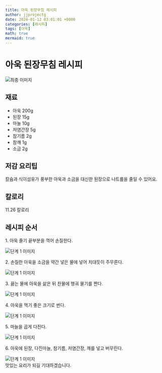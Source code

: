 ```yaml
---
title: 아욱 된장무침 레시피
author: jjprojectg
date: 2024-01-12 03:01:01 +0000
categories: [레시피]
tags: [아욱]
math: true
mermaid: true
---
```

<meta name="og:type" content="website"/>
<meta charset="UTF-8"/>
<div class="header">
  <h1>아욱 된장무침 레시피</h1>
</div>

<div class="container my-4">
  <div class="row">
    <div class="col-12 col-md-6">
      <div class="recipe-image">
        <img src="http://www.foodsafetykorea.go.kr/uploadimg/20190410/20190410114015_1554864015237.jpg" class="step-image" alt="최종 이미지"/>
      </div>
    </div>
    <div class="col-12 col-md-6">
      <div class="ingredients">
        <h2>재료</h2>
        <ul class="card">
          <li> 아욱 200g </li>
          <li>  된장 15g </li>
          <li>  마늘 10g </li>
          <li>  저염간장 5g </li>
          <li>  참기름 2g </li>
          <li>  참깨 1g </li>
          <li>  소금 2g </li>
</ul>
      </div>
    </div>
    <div class="col-12 col-md-6">
      <div class="ingredients">
        <h2>저감 요리팁</h2>
        <div class="card"> 
          <p>
            칼슘과 식이섬유가 풍부한 아욱과 소금을 대신한 된장으로 나트륨을 줄일 수 있어요.
          </p>
        </div>
      </div>
      <div class="ingredients">
        <h2>칼로리</h2>
        <div class="card"> 
          <p>
            11.26 칼로리
          </p>
        </div>
      </div>
    </div>
  </div>

  <h2 class="my-4">레시피 순서</h2>
  <div class="card recipe-card">
    <div class="card-body recipe-step">
      <p class="card-text step-description">1. 아욱 줄기 끝부분을 꺽어 손질한다.</p>
      <img src="http://www.foodsafetykorea.go.kr/uploadimg/20190410/20190410114041_1554864041168.jpg" alt="단계 1 이미지" class="step-image"/>
    </div>
  </div>
  <div class="card recipe-card">
    <div class="card-body recipe-step">
      <p class="card-text step-description">2. 손질한 아욱을 소금을 약간 넣은 물에 넣어 치대듯이 주무른다.</p>
      <img src="http://www.foodsafetykorea.go.kr/uploadimg/20190410/20190410114108_1554864068329.jpg" alt="단계 1 이미지" class="step-image"/>
    </div>
  </div>
  <div class="card recipe-card">
    <div class="card-body recipe-step">
      <p class="card-text step-description">3. 끓는 물에 아욱을 삶은 뒤 찬물에 헹궈 물기를 짠다.</p>
      <img src="http://www.foodsafetykorea.go.kr/uploadimg/20190410/20190410114120_1554864080942.jpg" alt="단계 1 이미지" class="step-image"/>
    </div>
  </div>
  <div class="card recipe-card">
    <div class="card-body recipe-step">
      <p class="card-text step-description">4. 아욱을 먹기 좋은 크기로 썬다.</p>
      <img src="http://www.foodsafetykorea.go.kr/uploadimg/20190410/20190410114134_1554864094776.jpg" alt="단계 1 이미지" class="step-image"/>
    </div>
  </div>
  <div class="card recipe-card">
    <div class="card-body recipe-step">
      <p class="card-text step-description">5. 마늘을 곱게 다진다.</p>
      <img src="http://www.foodsafetykorea.go.kr/uploadimg/20190410/20190410114147_1554864107483.jpg" alt="단계 1 이미지" class="step-image"/>
    </div>
  </div>
  <div class="card recipe-card">
    <div class="card-body recipe-step">
      <p class="card-text step-description">6. 아욱에 된장, 다진마늘, 참기름, 저염간장, 깨를 넣고 버무린다.</p>
      <img src="http://www.foodsafetykorea.go.kr/uploadimg/20190410/20190410125824_1554868704099.jpg" alt="단계 1 이미지" class="step-image"/>
    </div>
  </div>

</div>
맛있는 요리가 되길 기대하겠습니다.
